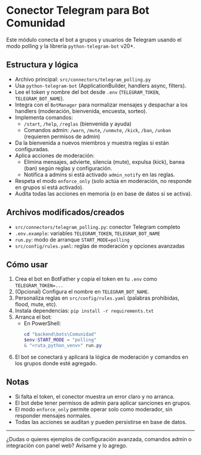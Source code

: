 # Conector Telegram para Bot Comunidad

Este módulo conecta el bot a grupos y usuarios de Telegram usando el modo polling y la librería `python-telegram-bot` v20+.

## Estructura y lógica
- Archivo principal: `src/connectors/telegram_polling.py`
- Usa `python-telegram-bot` (ApplicationBuilder, handlers async, filters).
- Lee el token y nombre del bot desde `.env` (`TELEGRAM_TOKEN`, `TELEGRAM_BOT_NAME`).
- Integra con el `BotManager` para normalizar mensajes y despachar a los handlers (moderación, bienvenida, encuesta, sorteo).
- Implementa comandos:
  - `/start`, `/help`, `/reglas` (bienvenida y ayuda)
  - Comandos admin: `/warn`, `/mute`, `/unmute`, `/kick`, `/ban`, `/unban` (requieren permisos de admin)
- Da la bienvenida a nuevos miembros y muestra reglas si están configuradas.
- Aplica acciones de moderación:
  - Elimina mensajes, advierte, silencia (mute), expulsa (kick), banea (ban) según reglas y configuración.
  - Notifica a admins si está activado `admin_notify` en las reglas.
- Respeta el modo `enforce_only` (solo actúa en moderación, no responde en grupos si está activado).
- Audita todas las acciones en memoria (o en base de datos si se activa).

## Archivos modificados/creados
- `src/connectors/telegram_polling.py`: conector Telegram completo
- `.env.example`: variables `TELEGRAM_TOKEN`, `TELEGRAM_BOT_NAME`
- `run.py`: modo de arranque `START_MODE=polling`
- `src/config/rules.yaml`: reglas de moderación y opciones avanzadas

## Cómo usar
1. Crea el bot en BotFather y copia el token en tu `.env` como `TELEGRAM_TOKEN=...`
2. (Opcional) Configura el nombre en `TELEGRAM_BOT_NAME`.
3. Personaliza reglas en `src/config/rules.yaml` (palabras prohibidas, flood, mute, etc).
4. Instala dependencias: `pip install -r requirements.txt`
5. Arranca el bot:
   - En PowerShell:
     ```powershell
     cd "backend\bots\Comunidad"
     $env:START_MODE = "polling"
     & "<ruta_python_venv>" run.py
     ```
6. El bot se conectará y aplicará la lógica de moderación y comandos en los grupos donde esté agregado.

## Notas
- Si falta el token, el conector muestra un error claro y no arranca.
- El bot debe tener permisos de admin para aplicar sanciones en grupos.
- El modo `enforce_only` permite operar solo como moderador, sin responder mensajes normales.
- Todas las acciones se auditan y pueden persistirse en base de datos.

---
¿Dudas o quieres ejemplos de configuración avanzada, comandos admin o integración con panel web? Avísame y lo agrego.